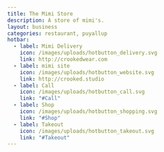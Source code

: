 ```yaml
---
title: The Mimi Store
description: A store of mimi's.
layout: business
categories: restaurant, puyallup
hotbar:
  - label: Mimi Delivery
    icon: /images/uploads/hotbutton_delivery.svg
    link: http://crookedwear.com
  - label: mimi site
    icon: /images/uploads/hotbutton_website.svg
    link: http://crooked.studio
  - label: Call
    icon: /images/uploads/hotbutton_call.svg
    link: "#Call"
  - label: Shop
    icon: /images/uploads/hotbutton_shopping.svg
    link: "#Shop"
  - label: Takeout
    icon: /images/uploads/hotbutton_takeout.svg
    link: "#Takeout"
---
```

